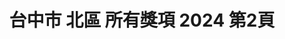 ---
title: "台中市 北區 所有獎項 2024 第2頁"
description: "台中市 北區 所有獎項 2024 獲獎餐廳 第2頁"
keywords:
  - 美食競賽
  - 台灣美食
  - 美食精選
datePublished: "2025-06-30"
dateModified: "2025-07-03"
city: "台中市"
district: "北區"
award: "所有獎項"
year: "2024"
page: 2
count: 10

restaurants:
  - name: "桐生日式可麗餅"
    city: "台中市"
    district: "北區"
    address: "台中市北區一中街179巷1號"
    phone: "0422252665"
    geo: "24.151964710260586, 120.68604025849613"
    link: "台中市/北區/桐生日式可麗餅"
    google_map: "https://maps.app.goo.gl/z1LyQ2dEUJ4BTfWt9"
    footinder: "https://footinder.com.tw/%E5%8F%B0%E4%B8%AD%E5%B8%82%E5%8C%97%E5%8D%80/137870/"
    award:
    - name: "夜市王"
      year: "2024"
---